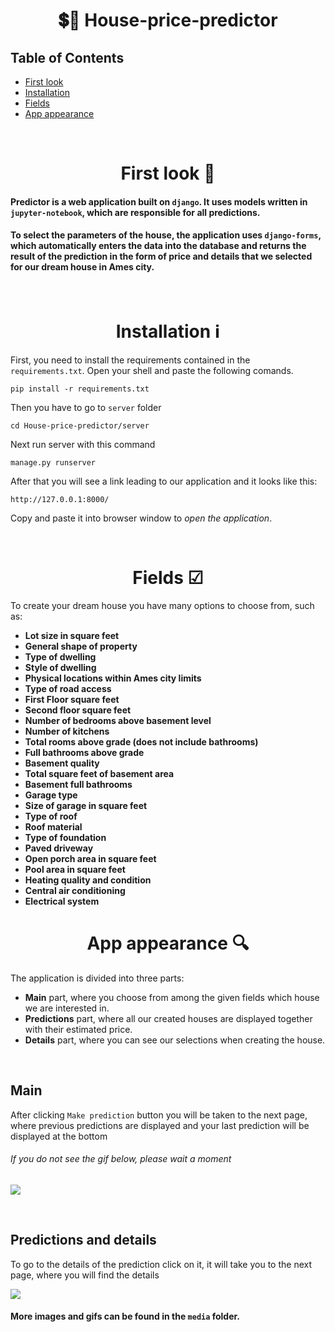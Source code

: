 <h1 align="center">💲🏡 House-price-predictor</h1>


## Table of Contents

 - [First look](https://github.com/maciekmalachowski/House-price-predictor#first-look)
 - [Installation](https://github.com/maciekmalachowski/House-price-predictor#installation)
 - [Fields](https://github.com/maciekmalachowski/House-price-predictor#fields)
 - [App appearance](https://github.com/maciekmalachowski/House-price-predictor#app-appearance)
 
 <br>
 
<h1 align="center"> First look 👀 </h1>

#### Predictor is a web application built on `django`. It uses models written in `jupyter-notebook`, which are responsible for all predictions. 

#### To select the parameters of the house, the application uses `django-forms`, which automatically enters the data into the database and returns the result of the prediction in the form of price and details that we selected for our dream house in **Ames city**. 

<br>

<h1 align="center"> Installation ℹ </h1>
 
First, you need to install the requirements contained in the ``requirements.txt``. Open your shell and paste the following comands.
```
pip install -r requirements.txt
```
Then you have to go to ``server`` folder 
```
cd House-price-predictor/server
```
Next run server with this command
```
manage.py runserver
```
After that you will see a link leading to our application and it looks like this:
```
http://127.0.0.1:8000/
```
Copy and paste it into browser window to *open the application*.

<br>

 <h1 align="center"> Fields ☑</h1>
 
To create your dream house you have many options to choose from, such as:
 
- **Lot size in square feet**
- **General shape of property**
- **Type of dwelling**
- **Style of dwelling**
- **Physical locations within Ames city limits**
- **Type of road access**
- **First Floor square feet**
- **Second floor square feet**
- **Number of bedrooms above basement level**
- **Number of kitchens**
- **Total rooms above grade (does not include bathrooms)**
- **Full bathrooms above grade**
- **Basement quality**
- **Total square feet of basement area**
- **Basement full bathrooms**
- **Garage type**
- **Size of garage in square feet**
- **Type of roof**
- **Roof material**
- **Type of foundation**
- **Paved driveway**
- **Open porch area in square feet**
- **Pool area in square feet**
- **Heating quality and condition**
- **Central air conditioning**
- **Electrical system**

 <h1 align="center"> App appearance 🔍</h1>
 
The application is divided into three parts: 
- **Main** part, where you choose from among the given fields which house we are interested in.
- **Predictions** part, where all our created houses are displayed together with their estimated price.
- **Details** part, where you can see our selections when creating the house.

<br>

## Main

After clicking `Make prediction` button you will be taken to the next page, where previous predictions are displayed
and your last prediction will be displayed at the bottom
###### If you do not see the gif below, please wait a moment

![](media/main.gif)

<br>

## Predictions and details

To go to the details of the prediction click on it, it will take you to the next page, where you will find the details

![](media/predictions.gif)


#### More images and gifs can be found in the `media` folder.



